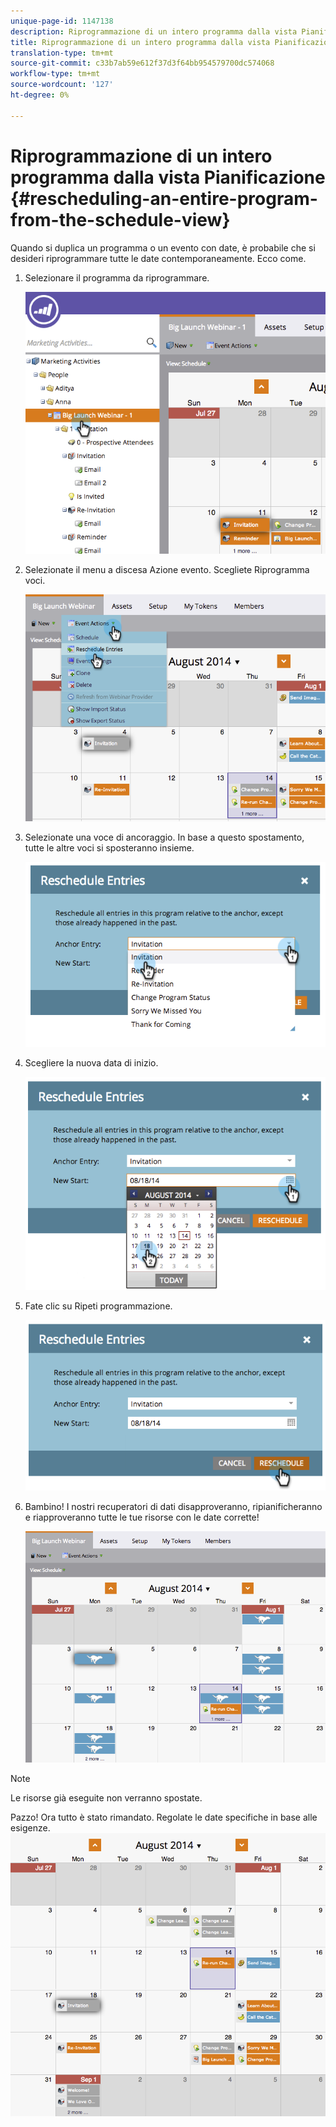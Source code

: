 ```yaml
---
unique-page-id: 1147138
description: Riprogrammazione di un intero programma dalla vista Pianificazione - Documenti Marketo - Documentazione del prodotto
title: Riprogrammazione di un intero programma dalla vista Pianificazione
translation-type: tm+mt
source-git-commit: c33b7ab59e612f37d3f64bb954579700dc574068
workflow-type: tm+mt
source-wordcount: '127'
ht-degree: 0%

---
```



# Riprogrammazione di un intero programma dalla vista Pianificazione {#rescheduling-an-entire-program-from-the-schedule-view}

Quando si duplica un programma o un evento con date, è probabile che si desideri riprogrammare tutte le date contemporaneamente. Ecco come.

1. Selezionare il programma da riprogrammare.

   ![](assets/image2014-9-23-15-3a15-3a18.png)

1. Selezionate il menu a discesa Azione evento. Scegliete Riprogramma voci.

   ![](assets/image2014-9-23-15-3a15-3a53.png)

1. Selezionate una voce di ancoraggio. In base a questo spostamento, tutte le altre voci si sposteranno insieme.

   ![](assets/image2014-9-23-15-3a18-3a23.png)

1. Scegliere la nuova data di inizio.

   ![](assets/image2014-9-23-15-3a18-3a37.png)

1. Fate clic su Ripeti programmazione.

   ![](assets/image2014-9-23-15-3a18-3a54.png)

1. Bambino! I nostri recuperatori di dati disapproveranno, ripianificheranno e riapproveranno tutte le tue risorse con le date corrette!

   ![](assets/image2014-9-23-15-3a19-3a1.png)

>[!NOTE]
>
>Le risorse già eseguite non verranno spostate.

Pazzo! Ora tutto è stato rimandato. Regolate le date specifiche in base alle esigenze.    ![](assets/image2014-9-23-15-3a19-3a58.png)


